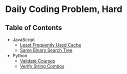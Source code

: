 # Daily Coding Problem, Hard

## Table of Contents

- JavaScript
  - [Least Frequently Used Cache](least-frequently-used-cache)
  - [Same Binary Search Tree](same-binary-search-tree)
- Python
  - [Validate Courses](validate-courses)
  - [Verify String Combos](verify-string-combos)
